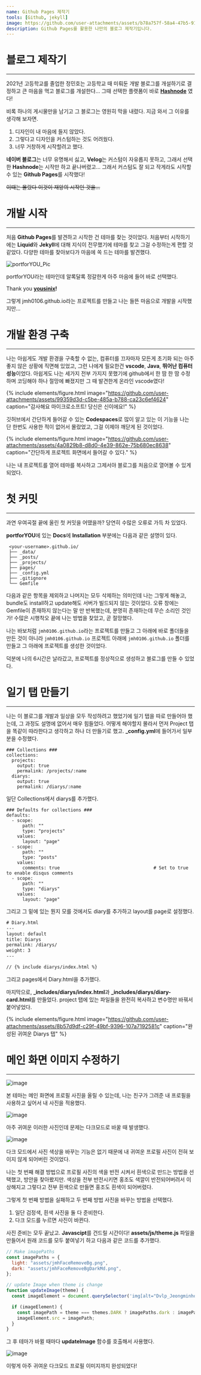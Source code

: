 ```yaml
---
name: Github Pages 제작기
tools: [Github, jekyll]
image: https://github.com/user-attachments/assets/b78a757f-58a4-47b5-9105-10e0fee9e5bc
description: Github Pages를 활용한 나만의 블로그 제작기입니다.
---
```



#  블로그 제작기
---

2021년 고등학교를 졸업한 정민호는 고등학교 때 미뤄둔 개발 블로그를 개설하기로 결정하고 큰 마음을 먹고 블로그를 개설한다... 그때 선택한 플랫폼이 바로 **[Hashnode](https://hashnode.com/)** 였다!

비록 하나의 게시물만을 남기고 그 블로그는 영원히 막을 내렸다. 지금 와서 그 이유를 생각해 보자면.

1. 디자인이 내 마음에 들지 않았다.
2. 그렇다고 디자인을 커스텀하는 것도 어려웠다.
3. 너무 거창하게 시작할려고 했다.

**네이버 블로그**는 너무 유명해서 싫고, **Velog**는 커스텀이 자유롭지 못하고, 그래서 선택한 **Hashnode**는 시작만 하고 끝나버렸고... 그래서 커스텀도 잘 되고 작게라도 시작할 수 있는 **Github Pages**를 시작했다! 

~~이때는 몰랐다 이것이 재앙의 시작인 것을...~~

# 개발 시작
---
처음 **Github Pages**를 발견하고 시작한 건 테마를 찾는 것이었다. 처음부터 시작하기에는 **Liquid**와 **Jekyll**에 대해 지식이 전무했기에 테마를 찾고 그걸 수정하는게 편할 것 같았다. 다양한 테마를 찾아보다가 마음에 쏙 드는 테마를 발견했다.

![portforYOU_Pic](https://github.com/yousinix/portfolYOU/raw/master/screenshot.gif)

portforYOU라는 테마인데 알록달록 정갈한게 아주 마음에 들어 바로 선택했다. 

Thank you **[yousinix](https://github.com/yousinix)!**

그렇게 jmh0106.github.io라는 프로젝트를 만들고 나는 들뜬 마음으로 개발을 시작했지만...

# 개발 환경 구축
---
나는 아쉽게도 개발 환경을 구축할 수 없는, 컴퓨터를 끄자마자 모든게 초기화 되는 아주 좋지 않은 상황에 직면해 있었고, 그런 나에게 필요한건 **vscode**, **Java**, **뛰어난 컴퓨터 성능**이었다. 아쉽게도 나는 세가지 전부 가지지 못했기에 github에서 한 땀 한 땀 수정하며 코딩해야 하나 절망에 빠졌지만 그 때 발견한게 온라인 vscode였다!

{% include elements/figure.html image="https://github.com/user-attachments/assets/99359d3d-c5be-485a-b788-ca23c6ef4624" caption="감사해요 마이크로소프트! 당신은 신이에요!" %}

깃허브에서 간단하게 들어갈 수 있는 **Codespaces**로 많이 알고 있는 이 기능을 나는 단 한번도 사용한 적이 없어서 몰랐었고, 그걸 이제야 깨닫게 된 것이었다.

{% include elements/figure.html image="https://github.com/user-attachments/assets/4a0829b8-d8d0-4e39-862e-75b680ec8638" caption="간단하게 프로젝트 화면에서 들어갈 수 있다." %}

나는 내 프로젝트를 열어 테마를 복사하고 그제서야 블로그를 처음으로 열어볼 수 있게 되었다.

# 첫 커밋
---
과연 우여곡절 끝에 올린 첫 커밋을 어땠을까? 당연히 수많은 오류로 가득 차 있었다.

**portforYOU**에 있는 **Docs**에 **Installation** 부분에는 다음과 같은 설명이 있다.

```tree
 <your-username>.github.io/
 ├── _data/
 ├── _posts/
 ├── _projects/
 ├── pages/
 ├── _config.yml
 ├── .gitignore
 └── Gemfile
```

다음과 같은 항목을 제외하고 나머지는 모두 삭제하는 의미인데 나는 그렇게 해놓고, bundle도 install하고 update해도 서버가 빌드되지 않는 것이었다. 오류 창에는 Gemfile이 존재하지 않는다는 말 만 반복했는데, 분명히 존재하는데 무슨 소리인 것인가! 수많은 시행착오 끝에 나는 방법을 찾았고, 곧 절망했다.

나는 바보처럼 ```jmh0106.github.io```라는 프로젝트를 만들고 그 아래에 바로 폴더들을 만든 것이 아니라 ```jmh0106.github.io``` 프로젝트 아래에 ```jmh0106.github.io``` 폴더를 만들고 그 아래에 프로젝트를 생성한 것이었다.

덕분에 나의 6시간은 날라갔고, 프로젝트를 정상적으로 생성하고 블로그를 만들 수 있었다.

# 일기 탭 만들기
---
나는 이 블로그를 개발과 일상을 모두 작성하려고 했었기에 일기 탭을 따로 만들어야 했는데, 그 과정도 설명에 없어서 매우 힘들었다. 어떻게 해야할지 몰라서 먼저 Project 탭을 똑같이 따라한다고 생각하고 하나 더 만들기로 했고. **_config.yml**에 들어가서 일부분을 수정했다.

```
### Collections ###
collections:
  projects:
    output: true
    permalink: /projects/:name
  diarys:
    output: true
    permalink: /diarys/:name
```

일단 Collections에서 diarys를 추가했다.

```
### Defaults for collections ###
defaults:
  - scope:
      path: ""
      type: "projects"
    values:
      layout: "page"
  - scope:
      path: ""
      type: "posts"
    values:
      comments: true                                   # Set to true to enable disqus comments
  - scope:
      path: ""
      type: "diarys"
    values:
      layout: "page"
```

그리고 그 밑에 있는 뭔지 모를 것에서도 diary를 추가하고 layout를 page로 설정했다.

```html
# Diary.html
---
layout: default
title: Diarys
permalink: /diarys/
weight: 3
---

// {% include diarys/index.html %}
```

그리고 pages에서 Diary.html을 추가했다.

마지막으로, **_includes/diarys/index.html**과  **_includes/diarys/diary-card.html**를 만들었다. project 탭에 있는 파일들을 완전히 복사하고 변수명만 바꿔서 붙어넣었다.

{% include elements/figure.html image="https://github.com/user-attachments/assets/8b57d9df-c29f-49bf-9396-107a7192581c" caption="완성된 귀여운 Diarys 탭" %}

# 메인 화면 이미지 수정하기
 ---
 ![image](https://github.com/user-attachments/assets/b619f5ce-5d9b-4aaa-92eb-c3bbd0080178)

본 테마는 메인 화면에 프로필 사진을 올릴 수 있는데, 나는 친구가 그려준 내 프로필을 사용하고 싶어서 내 사진을 적용했다. 

![image](https://github.com/user-attachments/assets/ec04087d-15d1-45d8-a599-cc40efdb63f4)

아주 귀여운 이러한 사진인데 문제는 다크모드로 바꿀 때 발생했다. 

![image](https://github.com/user-attachments/assets/60c8362d-db09-4e4d-a7a8-6f043fbcbf5a)

다크 모드에서 사진 색상을 바꾸는 기능은 없기 때문에 내 귀여운 프로필 사진이 전혀 보이지 않게 되어버린 것이었다. 

나는 첫 번째 해결 방법으로 프로필 사진의 색을 반전 시켜서 흰색으로 만드는 방법을 선택했고, 방안을 찾아봤지만. 색상을 전부 반전시키면 홍조도 색깔이 반전되어버려서 이상해지고 그렇다고 전부 흰색으로 만들면 홍조도 흰색이 되어버렸다. 

그렇게 첫 번째 방법을 실패하고 두 번째 방법 사진을 바꾸는 방법을 선택했다.

1. 일단 검정색, 흰색 사진을 둘 다 준비한다.
2. 다크 모드를 누르면 사진이 바뀐다.

사진 준비는 모두 끝났고. **Javascipt**를 건드릴 시간이다! **assets/js/theme.js** 파일을 만들어서 원래 코드를 모두 붙여넣기 하고 다음과 같은 코드를 추가했다.

```js
// Make imagePaths
const imagePaths = {
  light: "assets/jmhFaceRemoveBg.png",
  dark: "assets/jmhFaceRemoveBgDarkMd.png",
};

// update Image when theme is change
function updateImage(theme) {
  const imageElement = document.querySelector('img[alt="Dvlp_Jeongminho"]');  

  if (imageElement) {
    const imagePath = theme === themes.DARK ? imagePaths.dark : imagePaths.light;
    imageElement.src = imagePath;
  }
}
```

그 후 테마가 바뀔 때마다 **updateImage** 함수를 호출해서 사용했다.

![image](https://github.com/user-attachments/assets/c19c21b2-ed2f-4fa9-bd9d-b1a88e05050d)

이렇게 아주 귀여운 다크모드 프로필 이미지까지 완성되었다!
